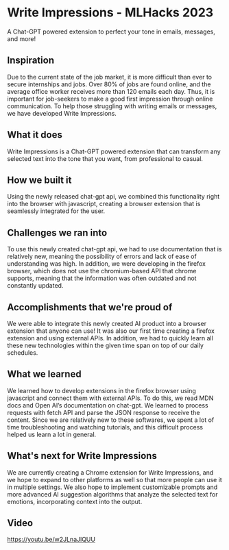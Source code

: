 # Write Impressions - MLHacks 2023
A Chat-GPT powered extension to perfect your tone in emails, messages, and more!

## Inspiration
Due to the current state of the job market, it is more difficult than ever to secure internships and jobs. Over 80% of jobs are found online, and the average office worker receives more than 120 emails each day. Thus, it is important for job-seekers to make a good first impression through online communication. To help those struggling with writing emails or messages, we have developed Write Impressions.

## What it does
Write Impressions is a Chat-GPT powered extension that can transform any selected text into the tone that you want, from professional to casual. 

## How we built it
Using the newly released chat-gpt api, we combined this functionality right into the browser with javascript, creating a browser extension that is seamlessly integrated for the user.

## Challenges we ran into
To use this newly created chat-gpt api, we had to use documentation that is relatively new, meaning the possibility of errors and lack of ease of understanding was high. In addition, we were developing in the firefox browser, which does not use the chromium-based API that chrome supports, meaning that the information was often outdated and not constantly updated.

## Accomplishments that we're proud of
We were able to integrate this newly created AI product into a browser extension that anyone can use! It was also our first time creating a firefox extension and using external APIs. In addition, we had to quickly learn all these new technologies within the given time span on top of our daily schedules.

## What we learned
We learned how to develop extensions in the firefox browser using javascript and connect them with external APIs. To do this, we read MDN docs and Open AI’s documentation on chat-gpt. We learned to process requests with fetch API and parse the JSON response to receive the content. Since we are relatively new to these softwares, we spent a lot of time troubleshooting and watching tutorials, and this difficult process helped us learn a lot in general.

## What's next for Write Impressions
We are currently creating a Chrome extension for Write Impressions, and we hope to expand to other platforms as well so that more people can use it in multiple settings. We also hope to implement customizable prompts and more advanced AI suggestion algorithms that analyze the selected text for emotions, incorporating context into the output.

## Video
https://youtu.be/w2JLnaJlQUU